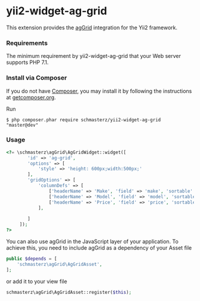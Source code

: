 # yii2-widget-ag-grid
This extension provides the [agGrid](https://www.ag-grid.com/) integration for the Yii2 framework.

### Requirements

The minimum requirement by yii2-widget-ag-grid that your Web server supports PHP 7.1.

### Install via Composer

If you do not have [Composer](http://getcomposer.org/), you may install it by following the instructions
at [getcomposer.org](http://getcomposer.org/doc/00-intro.md#installation-nix).

Run

```
$ php composer.phar require schmasterz/yii2-widget-ag-grid "master@dev"
```

### Usage

```php
<?= \schmasterz\agGrid\AgGridWidget::widget([
        'id' => 'ag-grid',
        'options' => [
            'style' => 'height: 600px;width:500px;'
        ],
        'gridOptions' => [
            'columnDefs' => [
                ['headerName' => 'Make', 'field' => 'make', 'sortable' => true],
                ['headerName' => 'Model', 'field' => 'model', 'sortable' => true],
                ['headerName' => 'Price', 'field' => 'price', 'sortable' => true],
            ],
            
        ]
     ]);
?>
```
You can also use agGrid in the JavaScript layer of your application. To achieve this, you need to include agGrid as a dependency of your Asset file
```php
public $depends = [
    'schmasterz\agGrid\AgGridAsset',
];
```
or add it to your view file
```php
schmasterz\agGrid\AgGridAsset::register($this);
```


